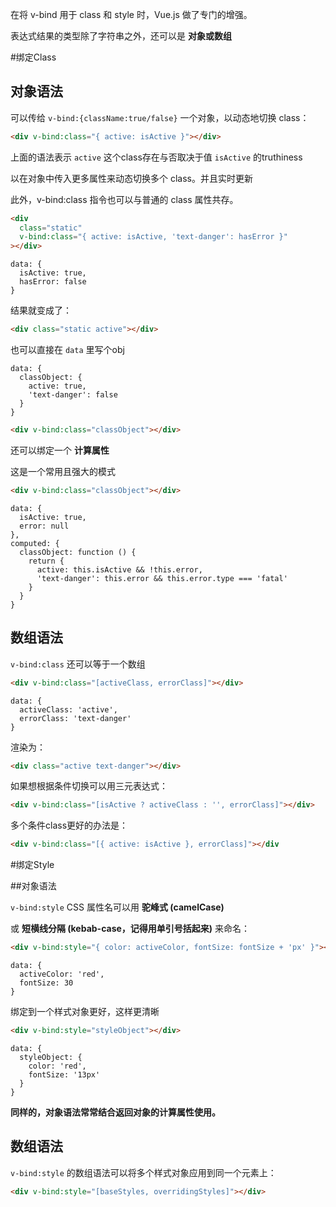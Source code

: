 在将 v-bind 用于 class 和 style 时，Vue.js 做了专门的增强。

表达式结果的类型除了字符串之外，还可以是
**对象或数组**


#绑定Class

## 对象语法

可以传给 
`v-bind:{className:true/false}`
 一个对象，以动态地切换 class：

 ``` HTML
 <div v-bind:class="{ active: isActive }"></div>
 ```

上面的语法表示
`active`
这个class存在与否取决于值
`isActive`
的truthiness


以在对象中传入更多属性来动态切换多个 class。并且实时更新

此外，v-bind:class 指令也可以与普通的 class 属性共存。

``` HTML
<div
  class="static"
  v-bind:class="{ active: isActive, 'text-danger': hasError }"
></div>
```

``` JS
data: {
  isActive: true,
  hasError: false
}
```

结果就变成了：

``` HTML
<div class="static active"></div>
```



也可以直接在
`data`
里写个obj

``` JS
data: {
  classObject: {
    active: true,
    'text-danger': false
  }
}
```

``` HTML
<div v-bind:class="classObject"></div>
```



还可以绑定一个
**计算属性**

这是一个常用且强大的模式

``` HTML
<div v-bind:class="classObject"></div>
```

``` JS
data: {
  isActive: true,
  error: null
},
computed: {
  classObject: function () {
    return {
      active: this.isActive && !this.error,
      'text-danger': this.error && this.error.type === 'fatal'
    }
  }
}
```




## 数组语法

`v-bind:class`
还可以等于一个数组

``` HTML
<div v-bind:class="[activeClass, errorClass]"></div>
```

``` JS 
data: {
  activeClass: 'active',
  errorClass: 'text-danger'
}
```

渲染为：

``` HTML
<div class="active text-danger"></div>
```


如果想根据条件切换可以用三元表达式：

``` HTML 
<div v-bind:class="[isActive ? activeClass : '', errorClass]"></div>
```

多个条件class更好的办法是：

``` HTML
<div v-bind:class="[{ active: isActive }, errorClass]"></div
```



#绑定Style

##对象语法

`v-bind:style`
CSS 属性名可以用
**驼峰式 (camelCase)**

或
**短横线分隔 (kebab-case，记得用单引号括起来)**
来命名：

``` HTML
<div v-bind:style="{ color: activeColor, fontSize: fontSize + 'px' }"></div>
```

``` JS
data: {
  activeColor: 'red',
  fontSize: 30
}
```

绑定到一个样式对象更好，这样更清晰

``` HTML
<div v-bind:style="styleObject"></div>
```

``` JS
data: {
  styleObject: {
    color: 'red',
    fontSize: '13px'
  }
}
```

**同样的，对象语法常常结合返回对象的计算属性使用。**




## 数组语法

`v-bind:style`
 的数组语法可以将多个样式对象应用到同一个元素上：

 ``` HTML
 <div v-bind:style="[baseStyles, overridingStyles]"></div>
 ```
